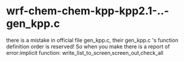 # wrf-chem-chem-kpp-kpp2.1-..-gen_kpp.c
there is a mistake in official file gen_kpp.c, their gen_kpp.c 's function definition order is reserved! So when you make there is a report of error:implicit function: write_list_to_screen,screen_out,check_all 
